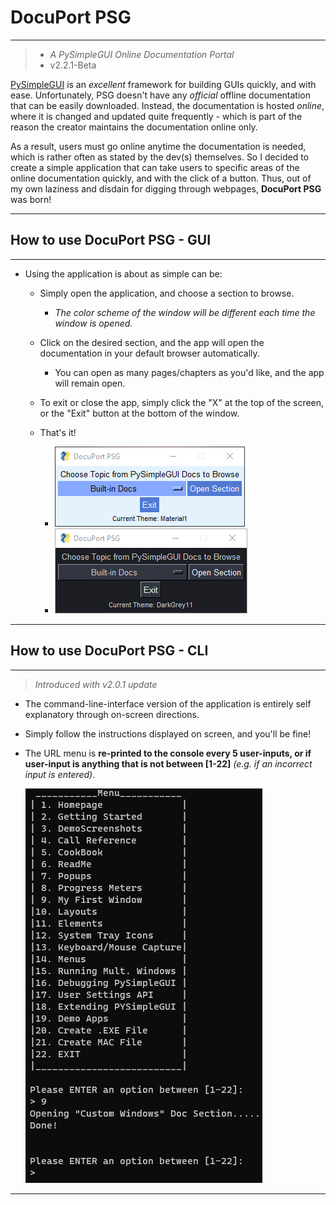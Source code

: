 # DocuPort PSG

---

> - _A PySimpleGUI Online Documentation Portal_
> - v2.2.1-Beta

[PySimpleGUI](https://pysimplegui.readthedocs.io/en/latest/) is an _excellent_ framework for building GUIs quickly, and with ease. Unfortunately, PSG doesn't have any _official_ offline documentation that can be easily downloaded. Instead, the documentation is hosted _online_, where it is changed and updated quite frequently - which is part of the reason the creator maintains the documentation online only.

As a result, users must go online anytime the documentation is needed, which is rather often as stated by the dev(s) themselves. So I decided to create a simple application that can
take users to specific areas of the online documentation quickly, and with the click of a
button. Thus, out of my own laziness and disdain for digging through webpages, **DocuPort PSG** was born!

---

## How to use DocuPort PSG - **GUI**

---

- Using the application is about as simple can be:

  - Simply open the application, and choose a section to browse.
    - _The color scheme of the window will be different each time the window is opened._
  - Click on the desired section, and the app will open the documentation in your default browser automatically.
    - You can open as many pages/chapters as you\'d like, and the app will remain open.
  - To exit or close the app, simply click the "X" at the top of the screen, or the "Exit" button at the bottom of the window.
  - That's it!

    - ![DocuPort PSG](DP_PSG_screenshot.png)
    - ![DocuPort PSG](DP_PSG_screenshot2.png)

---

## How to use DocuPort PSG - **CLI**

---

> _Introduced with v2.0.1 update_

- The command-line-interface version of the application is entirely self explanatory through on-screen directions.
- Simply follow the instructions displayed on screen, and you'll be fine!
- The URL menu is **re-printed to the console every 5 user-inputs, or if user-input is anything that is not between [1-22]** _(e.g. if an incorrect input is entered)_.

  ![DocuPort PSG CLI-Version](DP_PSG_CLI_screenshot.png)

---
